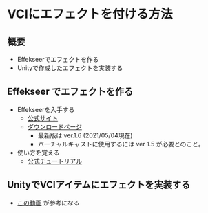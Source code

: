 # VCIにエフェクトを付ける方法

## 概要

* Effekseerでエフェクトを作る
* Unityで作成したエフェクトを実装する

## Effekseer でエフェクトを作る

* Effekseerを入手する
	* [公式サイト](https://effekseer.github.io/jp/)
	* [ダウンロードページ](https://effekseer.github.io/jp/download.html)
		* 最新版は ver.1.6 (2021/05/04現在)
		* バーチャルキャストに使用するには ver 1.5 が必要とのこと。 
* 使い方を覚える
	* [公式チュートリアル](https://effekseer.github.io/Help_Tool/ja/ToolTutorial/index.html)

## UnityでVCIアイテムにエフェクトを実装する

* [この動画](https://www.nicovideo.jp/watch/sm36260501) が参考になる
